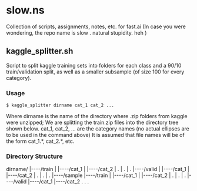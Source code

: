 # slow.ns
Collection of scripts, assignments, notes, etc. for fast.ai 
(In case you were wondering, the repo name is slow . natural stupidity.  heh )

## kaggle_splitter.sh
Script to split kaggle training sets into folders for each class and a 90/10 train/validation
split, as well as a smaller subsample (of size 100 for every category).

### Usage
```
$ kaggle_splitter dirname cat_1 cat_2 ...
```
Where dirname is the name of the directory where .zip folders from kaggle were unzipped;
We are splitting the train.zip files into the directory tree shown below.
cat_1, cat_2, ... are the category names (no actual ellipses are to be used in the command above)
It is assumed that file names will be of the form cat_1.\*, cat_2.\*, etc.

### Directory Structure
dirname/
	|----/train
    |       |----/cat_1
	|		|----/cat_2
	|			.
	|			.
	|			.
	|----/valid
	|		|----/cat_1
	|		|----/cat_2
	|			.
	|			.
	|			.
	|----/sample
			|----/train
			|		|----/cat_1
			|		|----/cat_2
			|				.
			|				.
			|				.
			|----/valid
					|----/cat_1
					|----/cat_2
						.
						.
						.						


